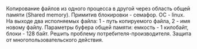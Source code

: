 Копирование файлов из одного процесса в другой через область общей памяти (Shared memory). Примитив блокировки - семафор. ОС - linux. На выходе два исполняемых файла: 1 - путь копируемого файла, 2 - имя новому файлу. Параметры буфера общей памяти: емкость - 1 килобайт, блоки - 128 байт. Решить проблему потребителя-производителя. Защита от многопользовательского действия.
